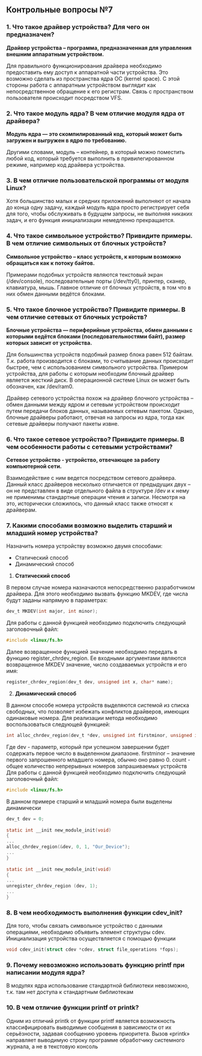 
## Контрольные вопросы №7

### 1. Что такое драйвер устройства? Для чего он предназначен?

__Драйвер устройства – программа, предназначенная для управления внешним аппаратным устройством.__

Для правильного функционирования драйвера необходимо предоставить ему доступ к аппаратной части устройства. Это возможно сделать из пространства ядра ОС (kernel space). С этой стороны работа с аппаратным устройством выглядит как непосредственное обращение к его регистрам. Связь с пространством пользователя происходит посредством VFS.

### 2. Что такое модуль ядра? В чем отличие модуля ядра от драйвера?

__Модуль ядра — это скомпилированный код, который может быть загружен и выгружен в ядро по требованию.__

Другими словами, модуль – контейнер, в который можно поместить любой код, который требуется выполнить в привилегированном режиме, например код драйвера устройства.  

### 3. В чем отличие пользовательской программы от модуля Linux?

Хотя большинство малых и средних приложений выполняют от начала до конца одну задачу, каждый модуль ядра просто регистрирует себя для того, чтобы обслуживать в будущем запросы, не выполняя никаких задач, и его функция инициализации немедленно прекращается. 

### 4. Что такое символьное устройство? Привидите примеры. В чем отличие символьных от блочных устройств? 

__Символьное устройство – класс устройств, к которым возможно обращаться как к потоку байтов.__

Примерами подобных устройств являются текстовый экран (/dev/console), последовательные порты (/dev/tty0), принтер, сканер, клавиатура, мышь.  Главное отличие от блочных устройств, в том что в них обмен данными ведётся блоками. 

### 5. Что такое блочное устройство? Привидите примеры. В чем отличие сетевых от блочных устройств?

__Блочные устройства — периферийные устройства, обмен данными с которыми ведётся блоками (последовательностями байт), размер которых зависит от устройства.__

Для большинства устройств подобный размер блока равен 512 байтам. Т.к. работа производится с блоками, то считывание данных происходит быстрее, чем с использованием символьного устройства. Примером устройства, для работы с которым необходим блочный драйвер является жесткий диск. В операционной системе Linux он может быть обозначен, как /dev/ram0.

 Драйвер сетевого устройства похож на драйвер блочного устройства – обмен данными между ядром и сетевым устройством происходит путем передачи блоков данных, называемых сетевым пакетом. Однако, блочные драйверы работают, отвечая на запросы из ядра, тогда как сетевые драйверы получают пакеты извне.

### 6. Что такое сетевое устройство? Привидите примеры. В чем особенности работы с сетевыми устройствами?

__Сетевое устройство - устройство, отвечающее за работу компьютерной сети.__

Взаимодействие с ним ведется посредством сетевого драйвера. Данный класс драйверов несколько отличается от предыдущих двух – он не представлен в виде отдельного файла в структуре /dev и к нему не применимы стандартные операции чтения и записи. Несмотря на это, исторически сложилось, что данный класс также относят к драйверам.

### 7. Какими способами возможно выделить старший и младший номер устройства?

Назначить номера устройству возможно двумя способами: 

- Статический способ
- Динамический способ

1. __Статический способ__

В первом случае номера назначаются непосредственно разработчиком драйвера. Для этого необходимо вызвать функцию MKDEV, где числа будут заданы напрямую в параметрах:

```c
dev_t MKDEV(int major, int minor);
```

Для работы с данной функцией необходимо подключить следующий заголовочный файл:

```c
#include <linux/fs.h>
```

Далее возвращенное функцией значение необходимо передать в функцию register_chrdev_region. Ее входными аргументами являются возвращенное MKDEV значение, число создаваемых устройств и его имя:
```c
register_chrdev_region(dev_t dev, unsigned int x, char* name);
```

2. __Динамический способ__

В данном способе номера устройств выделяются системой из списка свободных, что позволяет избежать конфликтов драйверов, имеющих одинаковые номера. Для реализации метода необходимо воспользоваться следующей функцией:
```c
int alloc_chrdev_region(dev_t *dev, unsigned int firstminor, unsigned int count, char *name);
```
Где dev - параметр, который при успешном завершении будет содержать первое число в выделенном диапазоне. 
firstminor – значение первого запрошенного младшего номера, обычно оно равно 0. 
count - общее количество непрерывных номеров запрашиваемых устройств
Для работы с данной функцией необходимо подключить следующий заголовочный файл:
```c
#include <linux/fs.h>
```
В данном примере старший и младший номера были выделены динамически
```c
dev_t dev = 0;
 
static int __init new_module_init(void)
{
...
alloc_chrdev_region(&dev, 0, 1, "Our_Device");
...
}
 
static int __init new_module_init(void)
{
...
unregister_chrdev_region (dev, 1);
...
}
```

### 8. В чем необходимость выполнения функции cdev_init?

Для того, чтобы связать символьное устройство с данными операциями, необходимо объявить элемент структуры cdev. Инициализация устройства осуществляется с помощью функции 
```c
void cdev_init(struct cdev *cdev, struct file_operations *fops);
```

### 9. Почему невозможно использовать функцию printf при написании модуля ядра?

В модулях ядра использование стандартной библиотеки невозможно, т.к. там нет доступа к стандартным библиотекам

### 10. В чем отличие функции printf от printk?

Одним из отличий printk от функции printf является возможность классифицировать выводимые сообщения в зависимости от их серьёзности, задавая сообщению уровень приоритета. Вызов «printk» направляет выводимую строку программе обработчику системного журнала, а не в текстовую консоль


